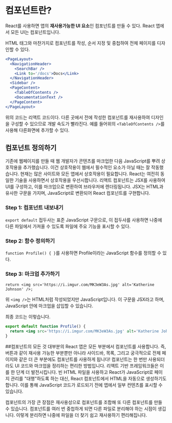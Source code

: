 # 컴포넌트란?

React를 사용하면 앱의 **재사용가능한 UI 요소**인 컴포넌트를 만들 수 있다.
React 앱에서 모든 UI는 컴포넌트입니다.

HTML 태그와 마찬가지로 컴포넌트를 작성, 순서 지정 및 중첩하여 전체 페이지를 디자인할 수 있다.

```jsx
<PageLayout>
  <NavigationHeader>
    <SearchBar />
    <Link to='/docs'>Docs</Link>
  </NavigationHeader>
  <Sidebar />
  <PageContent>
    <TableOfContents />
    <DocumentationText />
  </PageContent>
</PageLayout>
```

위의 코드는 리액트 코드이다. 다른 곳에서 전에 작성한 컴포넌트를 재사용하여 디자인을 구성할 수 있으므로 개발 속도가 빨라진다. 예를 들어위의 `<TableOfContents />`를 사용해 다른화면에 추가할 수 있다.

## 컴포넌트 정의하기

기존에 웹페이지를 만들 때 웹 개발자가 콘텐츠를 마크업한 다음 JavaScript를 뿌려 상호작용을 추가했습니다. 이건 상호작용이 웹에서 필수적인 요소가 아닐 때는 잘 작동했습니다. 현재는 많은 사이트와 모든 앱에서 상호작용이 필요합니다. React는 여전히 동일한 기술을 사용하면서 상호작용을 우선시합니다.
리액트 컴포넌트는 JSX를 사용하여 UI를 구성하고, 이를 마크업으로 변환하여 브라우저에 렌더링됩니다. JSX는 HTML과 유사한 구문을 가지며, JavaScript로 변환되어 React 컴포넌트를 구현합니다.

### Step 1: 컴포넌트 내보내기

`export default` 접두사는 표준 JavaScript 구문으로, 이 접두사를 사용하면 나중에 다른 파일에서 가져올 수 있도록 파일에 주요 기능을 표시할 수 있다.

### Step 2: 함수 정의하기

`function Profile() { }`를 사용하면 Profile이라는 JavaScript 함수를 정의할 수 있다.

### Step 3: 마크업 추가하기

```jsxTraditionally when creating web pages, web developers marked up their content and then added interaction by sprinkling on some JavaScript. This worked great when interaction was a nice-to-have on the web. Now it is expected for many sites and all apps. React puts interactivity first while still using the same technology: a React component is a JavaScript function that you can sprinkle with markup. Here’s what that looks like (you can edit the example below)Traditionally when creating web pages, web developers marked up their content and then added interaction by sprinkling on some JavaScript. This worked great when interaction was a nice-to-have on the web. Now it is expected for many sites and all apps. React puts interactivity first while still using the same technology: a React component is a JavaScript function that you can sprinkle with markup. Here’s what that looks like (you can edit the example below)
return <img src='https://i.imgur.com/MK3eW3As.jpg' alt='Katherine Johnson' />;
```

위 `<img />`는 HTML처럼 작성되었지만 JavaScript입니다. 이 구문을 JSX라고 하며, JavaScript 안에 마크업을 삽입할 수 있습니다.

최종 코드는 이렇습니다.

```jsx
export default function Profile() {
  return <img src='https://i.imgur.com/MK3eW3As.jpg' alt='Katherine Johnson' />;
}
```

##컴포넌트의 모든 것
대부분의 React 앱은 모든 부분에서 컴포넌트를 사용합니다. 즉, 버튼과 같이 재사용 가능한 부분뿐만 아니라 사이드바, 목록, 그리고 궁극적으로 전체 페이지와 같은 더 큰 부분에도 컴포넌트를 사용하게 됩니다! 컴포넌트는 한 번만 사용되더라도 UI 코드와 마크업을 정리하는 편리한 방법입니다.
리액트 기반 프레임워크들은 이를 한 단계 더 발전시킵니다. 빈 HTML 파일을 사용하고 React가 JavaScript로 페이지 관리를 "대행"하도록 하는 대신, React 컴포넌트에서 HTML을 자동으로 생성하기도 합니다. 이를 통해 JavaScript 코드가 로드되기 전에 앱에서 일부 컨텐츠를 표시할 수 있습니다.

컴포넌트의 가장 큰 장점은 재사용성으로 컴포넌트를 조합해 또 다른 컴포넌트를 만들 수 있습니다. 컴포넌트를 여러 번 중첩하게 되면 다른 파일로 분리해야 하는 시점이 생깁니다. 이렇게 분리하면 나중에 파일을 더 찾기 쉽고 재사용하기 편리해집니다.
